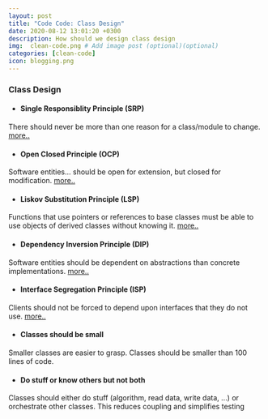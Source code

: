 ```yaml
---
layout: post
title: "Code Code: Class Design"
date: 2020-08-12 13:01:20 +0300
description: How should we design class design
img:  clean-code.png # Add image post (optional)(optional)
categories: [clean-code]
icon: blogging.png
---
```


### Class Design
- #### Single Responsiblity Principle (SRP)
There should never be more than one reason for a class/module to change. <a target="_blank" href="{{ site.baseurl }}/object-oriented-design/single-responsiblity-principle/">more..</a>

- #### Open Closed Principle (OCP)
 Software entities... should be open for extension, but closed for modification. <a target="_blank" href="{{ site.baseurl }}/object-oriented-design/open-closed-principle/">more..</a>

- #### Liskov Substitution Principle (LSP)
Functions that use pointers or references to base classes must be able to use objects of derived classes without knowing it. <a target="_blank" href="{{ site.baseurl }}/object-oriented-design/liskov-substitution-principle/">more..</a>

- #### Dependency Inversion Principle (DIP)
Software entities should be dependent on abstractions than concrete implementations.  <a target="_blank" href="{{ site.baseurl }}/object-oriented-design/dependency-inversion-principle/">more..</a>

- #### Interface Segregation Principle (ISP)
Clients should not be forced to depend upon interfaces that they do not use.  <a target="_blank" href="{{ site.baseurl }}/object-oriented-design/interface-segregation-principle/">more..</a>

- #### Classes should be small
Smaller classes are easier to grasp. Classes should be smaller than 100 lines of code. 

- #### Do stuff or know others but not both
Classes should either do stuff (algorithm, read data, write data, …) or orchestrate other classes. This reduces coupling and simplifies testing
